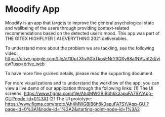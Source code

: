 # Moodify App

Moodify is an app that targets to improve the general psychological state and wellbeing of the users through providing context-related recommendations based on the detected user’s mood. This app was part of THE GITEX HIGHFLYER | AI EVERYTHING 2021 deliverables.

To understand more about the problem we are tackling, see the following video:
https://drive.google.com/file/d/1DpTXhvAG5TkosENrY3OXy68afNVUnt2d/view?usp=drive_web

To have more fine grained details, please read the supporting document.

For more visualizations and to understand the workflow of the app, you can view a live demo of our application through the following links:
(1) The UI screens: https://www.figma.com/file/Ah4MWGBIB6h6k3apuFA7SY/App-GUI?node-id=0%3A1
(2) The UI prototype: https://www.figma.com/proto/Ah4MWGBIB6h6k3apuFA7SY/App-GUI?page-id=0%3A1&node-id=1%3A2&starting-point-node-id=1%3A2
 

